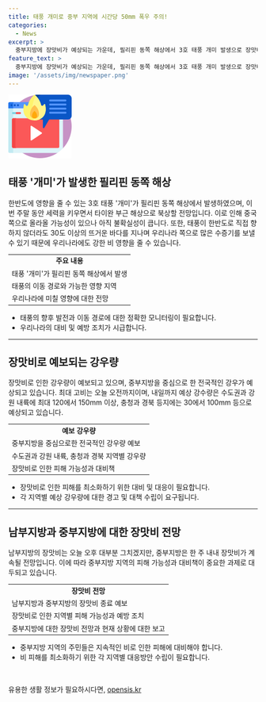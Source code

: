 ```yaml
---
title: 태풍 개미로 중부 지역에 시간당 50mm 폭우 주의!
categories:
  - News
excerpt: >
  중부지방에 장맛비가 예상되는 가운데, 필리핀 동쪽 해상에서 3호 태풍 개미 발생으로 장맛비 영향 확대 가능성 있음. 중부 및 남부 지방에 강한 비 예상되며, 필리핀 태풍은 한반도로 직접 영향을 미칠 가능성은 낮지만 수증기를 올리며 비 영향을 줄 수 있음. 전문가는 열대지역에서 증발한 수증기와 찬 공기의 충돌로 큰 비 피해 가능성을 경고. 장맛비 피해를 방지하기 위한 대비와 복구가 시급한 상황.
feature_text: >
  중부지방에 장맛비가 예상되는 가운데, 필리핀 동쪽 해상에서 3호 태풍 개미 발생으로 장맛비 영향 확대 가능성 있음. 중부 및 남부 지방에 강한 비 예상되며, 필리핀 태풍은 한반도로 직접 영향을 미칠 가능성은 낮지만 수증기를 올리며 비 영향을 줄 수 있음. 전문가는 열대지역에서 증발한 수증기와 찬 공기의 충돌로 큰 비 피해 가능성을 경고. 장맛비 피해를 방지하기 위한 대비와 복구가 시급한 상황.
image: '/assets/img/newspaper.png'
---
```


<p><img src="/assets/img/news.png" alt="rentncar 속보" /></p>

<h2 data-ke-size="size26">태풍 '개미'가 발생한 필리핀 동쪽 해상</h2>

<p data-ke-size="size16">한반도에 영향을 줄 수 있는 3호 태풍 '개미'가 필리핀 동쪽 해상에서 발생하였으며, 이번 주말 동안 세력을 키우면서 타이완 부근 해상으로 북상할 전망입니다. 이로 인해 중국 쪽으로 올라올 가능성이 있으나 아직 불확실성이 큽니다. 또한, 태풍이 한반도로 직접 향하지 않더라도 30도 이상의 뜨거운 바다를 지나며 우리나라 쪽으로 많은 수증기를 보낼 수 있기 때문에 우리나라에도 강한 비 영향을 줄 수 있습니다.</p>

<table>
  <tr>
    <td style="text-align: center; height: 17px;"><b>주요 내용</b></td>
  </tr>
  <tr>
    <td>태풍 '개미'가 필리핀 동쪽 해상에서 발생</td>
  </tr>
  <tr>
    <td>태풍의 이동 경로와 가능한 영향 지역</td>
  </tr>
  <tr>
    <td>우리나라에 미칠 영향에 대한 전망</td>
  </tr>
</table>

<ul>
  <li>태풍의 향후 발전과 이동 경로에 대한 정확한 모니터링이 필요합니다.</li>
  <li>우리나라의 대비 및 예방 조치가 시급합니다.</li>
</ul>

<hr> 

<h2 data-ke-size="size26">장맛비로 예보되는 강우량</h2>

<p data-ke-size="size16">장맛비로 인한 강우량이 예보되고 있으며, 중부지방을 중심으로 한 전국적인 강우가 예상되고 있습니다. 최대 고비는 오늘 오전까지이며, 내일까지 예상 강수량은 수도권과 강원 내륙에 최대 120에서 150mm 이상, 충청과 경북 등지에는 30에서 100mm 등으로 예상되고 있습니다.</p>

<table>
  <tr>
    <td style="text-align: center; height: 17px;"><b>예보 강우량</b></td>
  </tr>
  <tr>
    <td>중부지방을 중심으로한 전국적인 강우량 예보</td>
  </tr>
  <tr>
    <td>수도권과 강원 내륙, 충청과 경북 지역별 강우량</td>
  </tr>
  <tr>
    <td>장맛비로 인한 피해 가능성과 대비책</td>
  </tr>
</table>

<ul>
  <li>장맛비로 인한 피해를 최소화하기 위한 대비 및 대응이 필요합니다.</li>
  <li>각 지역별 예상 강우량에 대한 경고 및 대책 수립이 요구됩니다.</li>
</ul>

<hr>

<h2 data-ke-size="size26">남부지방과 중부지방에 대한 장맛비 전망</h2>

<p data-ke-size="size16">남부지방의 장맛비는 오늘 오후 대부분 그치겠지만, 중부지방은 한 주 내내 장맛비가 계속될 전망입니다. 이에 따라 중부지방 지역의 피해 가능성과 대비책이 중요한 과제로 대두되고 있습니다.</p>

<table>
  <tr>
    <td style="text-align: center; height: 17px;"><b>장맛비 전망</b></td>
  </tr>
  <tr>
    <td>남부지방과 중부지방의 장맛비 종료 예보</td>
  </tr>
  <tr>
    <td>장맛비로 인한 지역별 피해 가능성과 예방 조치</td>
  </tr>
  <tr>
    <td>중부지방에 대한 장맛비 전망과 현재 상황에 대한 보고</td>
  </tr>
</table>

<ul>
  <li>중부지방 지역의 주민들은 지속적인 비로 인한 피해에 대비해야 합니다.</li>
  <li>비 피해를 최소화하기 위한 각 지역별 대응방안 수립이 필요합니다.</li>
</ul>

<p data-ke-size="size16">&nbsp;</p>
유용한 생활 정보가 필요하시다면, <a href="https://opensis.kr" rel="dofollow">opensis.kr</a>


